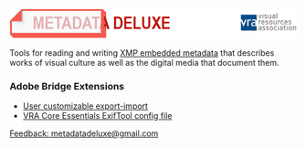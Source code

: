 ![metadatadeluxe logo](/images/MdDeluxe_Logo_VRA_02.png)

Tools for reading and writing [XMP embedded metadata](https://en.wikipedia.org/wiki/Extensible_Metadata_Platform) that describes works of visual culture as well as the digital media that document them.

### Adobe Bridge Extensions
- [User customizable export-import](/adobe_bridge_custom_export-import.md)
- [VRA Core Essentials ExifTool config file](/VRA-Core-Essentials-ExifTool-config.md)

[Feedback: metadatadeluxe@gmail.com](mailto:metadatadeluxe@gmail.com)
